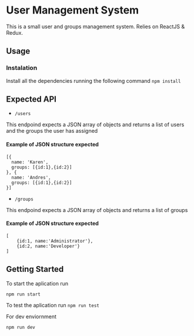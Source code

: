 # User Management System
This is a small user and groups management system.
Relies on ReactJS & Redux. 


## Usage
### Instalation
Install all the dependencies running the following command
` npm install `

## Expected API
* 	`/users`

This endpoind expects a JSON array of objects
and returns a list of users and the groups the user has assigned

#### Example of JSON structure expected
```
[{
  name: 'Karen',
  groups: [{id:1},{id:2}]
}, {
  name: 'Andres',
  groups: [{id:1},{id:2}]
}]
```




* `/groups`  

This endpoind expects a JSON array of objects
and returns a list of groups

#### Example of JSON structure expected
```
[
	{id:1, name:'Administrator'},
	{id:2, name:'Developer'}
]
```



## Getting Started
To start the aplication run

`npm run start`

To test the aplication run
`npm run test`

For dev enviornment

`npm run dev`







